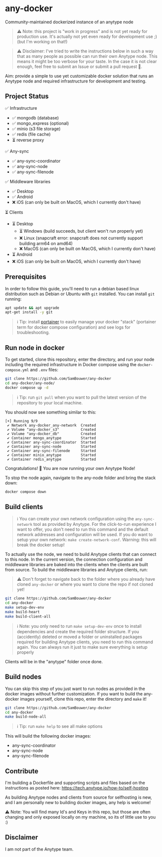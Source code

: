 # any-docker

Community-maintained dockerized instance of an anytype node

> ⚠️ Note: this project is "work in progress" and is not yet ready for production use. It's actually not yet even ready for development use ;) (but I'm working on that!)

> ⚠️ Disclaimer: I've tried to write the instructions below in such a way that as many people as possible can run their own Anytype node. This means it might be too verbose for your taste. In the case it is not clear enough, feel free to submit an Issue or submit a pull request 💌.

Aim: provide a simple to use yet customizable docker solution that runs an Anytype node and required infrastructure for development and testing.

## Project Status

✅ Infrastructure
  - ✅ mongodb (database)
  - ✅ mongo_express (optional)
  - ✅ minio (s3 file storage)
  - ✅ redis (file cache)
  - ⏳ reverse proxy

✅ Any-sync
  - ✅ any-sync-coordinator
  - ✅ any-sync-node
  - ✅ any-sync-filenode

✅ Middleware libraries
  - ✅ Desktop
  - ✅ Android 
  - ❌ iOS (can only be built on MacOS, which I currently don't have)

⏳ Clients 
  - ⏳ Desktop
    - ⏳ Windows (build succeeds, but client won't run properly yet)
    - ❌ Linux (snapcraft error: snapcraft does not currently support building arm64 on amd64)
    - ❌ MacOS (can only be built on MacOS, which I currently don't have)
  - ⏳ Android 
  - ❌ iOS (can only be built on MacOS, which I currently don't have)

## Prerequisites 
In order to follow this guide, you'll need to run a debian based linux distribution such as Debian or Ubuntu with `git` installed. You can install `git` running:

```bash
apt update && apt upgrade
apt-get install -y git
```

> ℹ️ Tip: install [portainer](https://www.portainer.io/) to easily manage your docker "stack" (portainer term for docker compose configuration) and see logs for troubleshooting.

## Run node in docker

To get started, clone this repository, enter the directory, and run your node including the required infrastructure in Docker compose using the `docker-compose.yml` and `.env` files:

```bash
git clone https://github.com/SamBouwer/any-docker
cd any-docker/any-node/
docker compose up -d
```

> ℹ️ Tip: run `git pull` when you want to pull the latest version of the repository to your local machine.

You should now see something similar to this:

```shell
[+] Running 9/9
 ✔ Network any-docker_any-network  Created
 ✔ Volume "any-docker_s3"          Created
 ✔ Volume "any-docker_db"          Created
 ✔ Container mongo_anytype         Started
 ✔ Container any-sync-coordinator  Started
 ✔ Container any-sync-node         Started
 ✔ Container any-sync-filenode     Started
 ✔ Container minio_anytype         Started
 ✔ Container redis_anytype         Started
```

Congratulations! 🎉 You are now running your own Anytype Node!

To stop the node again, navigate to the any-node folder and bring the stack down:

```bash
docker compose down
```

## Build clients

> ℹ️ You can create your own network configuration using the `any-sync-network` tool as provided by Anytype. For the click-to-run experience I want to offer, you don't need to run this command and the default network addresses and configuration will be used. If you do want to setup your own network: `make create-network-conf`. Warning: this will break the docker setup!

To actually use the node, we need to build Anytype clients that can connect to this node. In the current version, the connection configuration and middleware libraries are baked into the clients when the clients are built from source. To build the middleware libraries and Anytype clients, run:

> ⚠️ Don't forget to navigate back to the folder where you already have cloned `any-docker` or where you want to clone the repo if not cloned yet!

```bash
git clone https://github.com/SamBouwer/any-docker
cd any-docker
make setup-dev-env
make build-heart
make build-client-all
```

> ℹ️ Note: you only need to run `make setup-dev-env` once to install dependencies and create the required folder structure. If you (accidently) deleted or moved a folder or uninstalled packages required for building Anytype clients, you need to run this command again. You can always run it just to make sure everything is setup properly

Clients will be in the "anytype" folder once done. 

## Build nodes

You can skip this step of you just want to run nodes as provided in the docker images without further customization. If you want to build the any-docker images yourself, clone this repo, enter the directory and `make` it!

```bash
git clone https://github.com/SamBouwer/any-docker
cd any-docker
make build-node-all
```

> ℹ️ Tip: run `make help` to see all make options

This will build the following docker images:

- any-sync-coordinator
- any-sync-node
- any-sync-filenode

## Contribute

I'm building a Dockerfile and supporting scripts and files based on the instructions as posted here: https://tech.anytype.io/how-to/self-hosting

As building Anytype nodes and clients from source for selfhosting is new, and I am personally new to building docker images, any help is welcome!

⚠️ Note: You will find many Id's and Keys in this repo, but those are often changing and only exposed locally on my machine, so its of little use to you :)

## Disclaimer

I am not part of the Anytype team.
